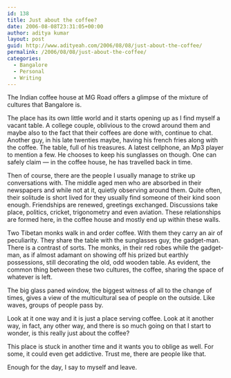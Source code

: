 ```yaml
---
id: 138
title: Just about the coffee?
date: 2006-08-08T23:31:05+00:00
author: aditya kumar
layout: post
guid: http://www.adityeah.com/2006/08/08/just-about-the-coffee/
permalink: /2006/08/08/just-about-the-coffee/
categories:
  - Bangalore
  - Personal
  - Writing
---
```

The Indian coffee house at MG Road offers a glimpse of the mixture of cultures that Bangalore is.

The place has its own little world and it starts opening up as I find myself a vacant table. A college couple, oblivious to the crowd around them and maybe also to the fact that their coffees are done with, continue to chat. Another guy, in his late twenties maybe, having his french fries along with the coffee. The table, full of his treasures. A latest cellphone, an Mp3 player to mention a few. He chooses to keep his sunglasses on though. One can safely claim &#8212; in the coffee house, he has travelled back in time.

Then of course, there are the people I usually manage to strike up conversations with. The middle aged men who are absorbed in their newspapers and while not at it, quietly observing around them. Quite often, their solitude is short lived for they usually find someone of their kind soon enough. Friendships are renewed, greetings exchanged. Discussions take place, politics, cricket, trigonometry and even aviation. These relationships are formed here, in the coffee house and mostly end up within these walls.

Two Tibetan monks walk in and order coffee. With them they carry an air of peculiarity. They share the table with the sunglasses guy, the gadget-man. There is a contrast of sorts. The monks, in their red robes while the gadget-man, as if almost adamant on showing off his prized but earthly possessions, still decorating the old, odd wooden table. As evident, the common thing between these two cultures, the coffee, sharing the space of whatever is left.

The big glass paned window, the biggest witness of all to the change of times, gives a view of the multicultural sea of people on the outside. Like waves, groups of people pass by.

Look at it one way and it is just a place serving coffee. Look at it another way, in fact, any other way, and there is so much going on that I start to wonder, is this really just about the coffee?

This place is stuck in another time and it wants you to oblige as well. For some, it could even get addictive. Trust me, there are people like that.

Enough for the day, I say to myself and leave.